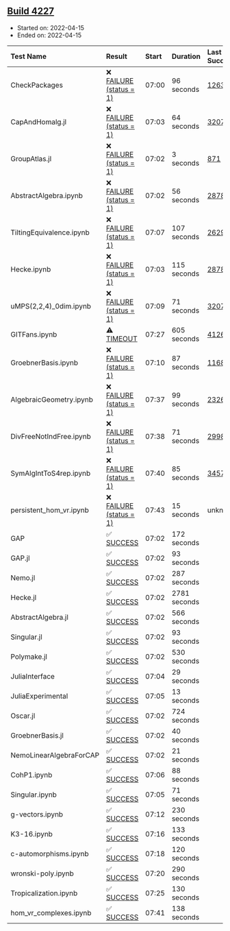 ## [Build 4227](https://oscarci.mathematik.uni-kl.de/job/oscar-stable/4227/)

* Started on: 2022-04-15
* Ended on: 2022-04-15

| Test Name    | Result | Start | Duration | Last Success | First Failure |
|:-------------|:-------|:------|:---------|:-------------|:--------------|
| CheckPackages | ❌ [FAILURE (status = 1)](https://oscarci.mathematik.uni-kl.de/job/oscar-stable/4227/artifact/logs/build-4227/CheckPackages.log) | 07:00 | 96 seconds | [1263](https://oscarci.mathematik.uni-kl.de/job/oscar-stable/1263/) | [1264](https://oscarci.mathematik.uni-kl.de/job/oscar-stable/1264/) |
| CapAndHomalg.jl | ❌ [FAILURE (status = 1)](https://oscarci.mathematik.uni-kl.de/job/oscar-stable/4227/artifact/logs/build-4227/CapAndHomalg.jl.log) | 07:03 | 64 seconds | [3207](https://oscarci.mathematik.uni-kl.de/job/oscar-stable/3207/) | [3208](https://oscarci.mathematik.uni-kl.de/job/oscar-stable/3208/) |
| GroupAtlas.jl | ❌ [FAILURE (status = 1)](https://oscarci.mathematik.uni-kl.de/job/oscar-stable/4227/artifact/logs/build-4227/GroupAtlas.jl.log) | 07:02 | 3 seconds | [871](https://oscarci.mathematik.uni-kl.de/job/oscar-stable/871/) | [872](https://oscarci.mathematik.uni-kl.de/job/oscar-stable/872/) |
| AbstractAlgebra.ipynb | ❌ [FAILURE (status = 1)](https://oscarci.mathematik.uni-kl.de/job/oscar-stable/4227/artifact/logs/build-4227/AbstractAlgebra.ipynb.log) | 07:02 | 56 seconds | [2878](https://oscarci.mathematik.uni-kl.de/job/oscar-stable/2878/) | [2879](https://oscarci.mathematik.uni-kl.de/job/oscar-stable/2879/) |
| TiltingEquivalence.ipynb | ❌ [FAILURE (status = 1)](https://oscarci.mathematik.uni-kl.de/job/oscar-stable/4227/artifact/logs/build-4227/TiltingEquivalence.ipynb.log) | 07:07 | 107 seconds | [2629](https://oscarci.mathematik.uni-kl.de/job/oscar-stable/2629/) | [2630](https://oscarci.mathematik.uni-kl.de/job/oscar-stable/2630/) |
| Hecke.ipynb | ❌ [FAILURE (status = 1)](https://oscarci.mathematik.uni-kl.de/job/oscar-stable/4227/artifact/logs/build-4227/Hecke.ipynb.log) | 07:03 | 115 seconds | [2878](https://oscarci.mathematik.uni-kl.de/job/oscar-stable/2878/) | [2879](https://oscarci.mathematik.uni-kl.de/job/oscar-stable/2879/) |
| uMPS(2,2,4)_0dim.ipynb | ❌ [FAILURE (status = 1)](https://oscarci.mathematik.uni-kl.de/job/oscar-stable/4227/artifact/logs/build-4227/uMPS-2-2-4-_0dim.ipynb.log) | 07:09 | 71 seconds | [3207](https://oscarci.mathematik.uni-kl.de/job/oscar-stable/3207/) | [3208](https://oscarci.mathematik.uni-kl.de/job/oscar-stable/3208/) |
| GITFans.ipynb | ⚠ [TIMEOUT](https://oscarci.mathematik.uni-kl.de/job/oscar-stable/4227/artifact/logs/build-4227/GITFans.ipynb.log) | 07:27 | 605 seconds | [4126](https://oscarci.mathematik.uni-kl.de/job/oscar-stable/4126/) | [4127](https://oscarci.mathematik.uni-kl.de/job/oscar-stable/4127/) |
| GroebnerBasis.ipynb | ❌ [FAILURE (status = 1)](https://oscarci.mathematik.uni-kl.de/job/oscar-stable/4227/artifact/logs/build-4227/GroebnerBasis.ipynb.log) | 07:10 | 87 seconds | [1168](https://oscarci.mathematik.uni-kl.de/job/oscar-stable/1168/) | [1169](https://oscarci.mathematik.uni-kl.de/job/oscar-stable/1169/) |
| AlgebraicGeometry.ipynb | ❌ [FAILURE (status = 1)](https://oscarci.mathematik.uni-kl.de/job/oscar-stable/4227/artifact/logs/build-4227/AlgebraicGeometry.ipynb.log) | 07:37 | 99 seconds | [2326](https://oscarci.mathematik.uni-kl.de/job/oscar-stable/2326/) | [2327](https://oscarci.mathematik.uni-kl.de/job/oscar-stable/2327/) |
| DivFreeNotIndFree.ipynb | ❌ [FAILURE (status = 1)](https://oscarci.mathematik.uni-kl.de/job/oscar-stable/4227/artifact/logs/build-4227/DivFreeNotIndFree.ipynb.log) | 07:38 | 71 seconds | [2998](https://oscarci.mathematik.uni-kl.de/job/oscar-stable/2998/) | [2999](https://oscarci.mathematik.uni-kl.de/job/oscar-stable/2999/) |
| SymAlgIntToS4rep.ipynb | ❌ [FAILURE (status = 1)](https://oscarci.mathematik.uni-kl.de/job/oscar-stable/4227/artifact/logs/build-4227/SymAlgIntToS4rep.ipynb.log) | 07:40 | 85 seconds | [3457](https://oscarci.mathematik.uni-kl.de/job/oscar-stable/3457/) | [3458](https://oscarci.mathematik.uni-kl.de/job/oscar-stable/3458/) |
| persistent_hom_vr.ipynb | ❌ [FAILURE (status = 1)](https://oscarci.mathematik.uni-kl.de/job/oscar-stable/4227/artifact/logs/build-4227/persistent_hom_vr.ipynb.log) | 07:43 | 15 seconds | unknown | unknown |
| GAP | ✅ [SUCCESS](https://oscarci.mathematik.uni-kl.de/job/oscar-stable/4227/artifact/logs/build-4227/GAP.log) | 07:02 | 172 seconds |  |  |
| GAP.jl | ✅ [SUCCESS](https://oscarci.mathematik.uni-kl.de/job/oscar-stable/4227/artifact/logs/build-4227/GAP.jl.log) | 07:02 | 93 seconds |  |  |
| Nemo.jl | ✅ [SUCCESS](https://oscarci.mathematik.uni-kl.de/job/oscar-stable/4227/artifact/logs/build-4227/Nemo.jl.log) | 07:02 | 287 seconds |  |  |
| Hecke.jl | ✅ [SUCCESS](https://oscarci.mathematik.uni-kl.de/job/oscar-stable/4227/artifact/logs/build-4227/Hecke.jl.log) | 07:02 | 2781 seconds |  |  |
| AbstractAlgebra.jl | ✅ [SUCCESS](https://oscarci.mathematik.uni-kl.de/job/oscar-stable/4227/artifact/logs/build-4227/AbstractAlgebra.jl.log) | 07:02 | 566 seconds |  |  |
| Singular.jl | ✅ [SUCCESS](https://oscarci.mathematik.uni-kl.de/job/oscar-stable/4227/artifact/logs/build-4227/Singular.jl.log) | 07:02 | 93 seconds |  |  |
| Polymake.jl | ✅ [SUCCESS](https://oscarci.mathematik.uni-kl.de/job/oscar-stable/4227/artifact/logs/build-4227/Polymake.jl.log) | 07:02 | 530 seconds |  |  |
| JuliaInterface | ✅ [SUCCESS](https://oscarci.mathematik.uni-kl.de/job/oscar-stable/4227/artifact/logs/build-4227/JuliaInterface.log) | 07:04 | 29 seconds |  |  |
| JuliaExperimental | ✅ [SUCCESS](https://oscarci.mathematik.uni-kl.de/job/oscar-stable/4227/artifact/logs/build-4227/JuliaExperimental.log) | 07:05 | 13 seconds |  |  |
| Oscar.jl | ✅ [SUCCESS](https://oscarci.mathematik.uni-kl.de/job/oscar-stable/4227/artifact/logs/build-4227/Oscar.jl.log) | 07:02 | 724 seconds |  |  |
| GroebnerBasis.jl | ✅ [SUCCESS](https://oscarci.mathematik.uni-kl.de/job/oscar-stable/4227/artifact/logs/build-4227/GroebnerBasis.jl.log) | 07:02 | 40 seconds |  |  |
| NemoLinearAlgebraForCAP | ✅ [SUCCESS](https://oscarci.mathematik.uni-kl.de/job/oscar-stable/4227/artifact/logs/build-4227/NemoLinearAlgebraForCAP.log) | 07:02 | 21 seconds |  |  |
| CohP1.ipynb | ✅ [SUCCESS](https://oscarci.mathematik.uni-kl.de/job/oscar-stable/4227/artifact/logs/build-4227/CohP1.ipynb.log) | 07:06 | 88 seconds |  |  |
| Singular.ipynb | ✅ [SUCCESS](https://oscarci.mathematik.uni-kl.de/job/oscar-stable/4227/artifact/logs/build-4227/Singular.ipynb.log) | 07:05 | 71 seconds |  |  |
| g-vectors.ipynb | ✅ [SUCCESS](https://oscarci.mathematik.uni-kl.de/job/oscar-stable/4227/artifact/logs/build-4227/g-vectors.ipynb.log) | 07:12 | 230 seconds |  |  |
| K3-16.ipynb | ✅ [SUCCESS](https://oscarci.mathematik.uni-kl.de/job/oscar-stable/4227/artifact/logs/build-4227/K3-16.ipynb.log) | 07:16 | 133 seconds |  |  |
| c-automorphisms.ipynb | ✅ [SUCCESS](https://oscarci.mathematik.uni-kl.de/job/oscar-stable/4227/artifact/logs/build-4227/c-automorphisms.ipynb.log) | 07:18 | 120 seconds |  |  |
| wronski-poly.ipynb | ✅ [SUCCESS](https://oscarci.mathematik.uni-kl.de/job/oscar-stable/4227/artifact/logs/build-4227/wronski-poly.ipynb.log) | 07:20 | 290 seconds |  |  |
| Tropicalization.ipynb | ✅ [SUCCESS](https://oscarci.mathematik.uni-kl.de/job/oscar-stable/4227/artifact/logs/build-4227/Tropicalization.ipynb.log) | 07:25 | 130 seconds |  |  |
| hom_vr_complexes.ipynb | ✅ [SUCCESS](https://oscarci.mathematik.uni-kl.de/job/oscar-stable/4227/artifact/logs/build-4227/hom_vr_complexes.ipynb.log) | 07:41 | 138 seconds |  |  |
